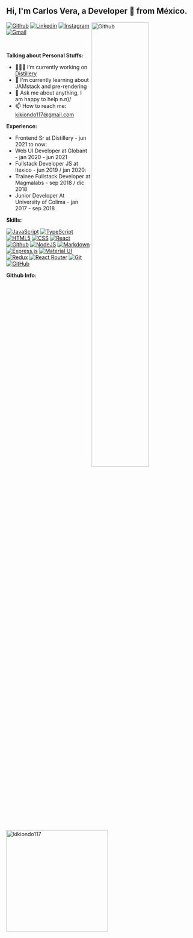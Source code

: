 <!-- Your title -->
## Hi, I'm Carlos Vera, a Developer 🚀 from México.


<!-- Any image aligned to the right. Beware the width -->
<img width="55%" align="right" alt="Github" src="https://octodex.github.com/images/adventure-cat.png" />

<!-- Your badges
You can use the website to generate badges: https://shields.io/
-->
[![Github](https://img.shields.io/badge/-Github-000?style=flat&logo=Github&logoColor=white)](https://github.com/kikiondo117)
[![Linkedin](https://img.shields.io/badge/-LinkedIn-blue?style=flat&logo=Linkedin&logoColor=white)](www.linkedin.com/in/carlos-alberto-vera-villegas)
[![Instagram](https://img.shields.io/badge/-Instagram-c13584?style=flat&labelColor=c13584&logo=instagram&logoColor=white)](https://www.instagram.com/kikiondo/)
[![Gmail](https://img.shields.io/badge/-Gmail-c14438?style=flat&logo=Gmail&logoColor=white)](mailto:kikiondo117@gmail.com)

&nbsp;

<!-- Talking about you -->
**Talking about Personal Stuffs:**

- 👨🏽‍💻 I’m currently working on [Distillery](https://distillery.com/)
- 🌱 I'm currently learning about JAMstack and pre-rendering
- 💬 Ask me about anything, I am happy to help n.n)/
- 📫 How to reach me: kikiondo117@gmail.com

**Experience:**

- Frontend Sr at Distillery - jun 2021 to now: 
- Web UI Developer at Globant - jan 2020 - jun 2021 
- Fullstack Developer JS at Itexico - jun 2019 / jan 2020: 
- Trainee Fullstack Developer at Magmalabs - sep 2018 / dic 2018
- Junior Developer At University of Colima - jan 2017 - sep 2018

**Skills:** 

[![JavaScript](https://img.shields.io/badge/JavaScript-F7DF1E?style=for-the-badge&logo=javascript&logoColor=black)]()
[![TypeScript](https://img.shields.io/badge/TypeScript-007ACC?style=for-the-badge&logo=typescript&logoColor=white)]()
[![HTML5](https://img.shields.io/badge/HTML-239120?style=for-the-badge&logo=html5&logoColor=white)](https://developer.mozilla.org/es/docs/Web/HTML)
[![CSS](https://img.shields.io/badge/CSS-239120?&style=for-the-badge&logo=css3&logoColor=white)]()
[![React](https://img.shields.io/badge/React-20232A?style=for-the-badge&logo=react&logoColor=61DAFB)]()
[![Github](https://img.shields.io/badge/GitHub-100000?style=for-the-badge&logo=github&logoColor=white)](https://github.com/)
[![NodeJS](https://img.shields.io/badge/Node.js-43853D?style=for-the-badge&logo=node.js&logoColor=white)]()
[![Markdown](https://img.shields.io/badge/Markdown-000000?style=for-the-badge&logo=markdown&logoColor=white)]()
[![Express.js](https://img.shields.io/badge/Express.js-404D59?style=for-the-badge)]()
[![Material UI](https://img.shields.io/badge/Material--UI-0081CB?style=for-the-badge&logo=material-ui&logoColor=white)]()
[![Redux](https://img.shields.io/badge/Redux-593D88?style=for-the-badge&logo=redux&logoColor=white)]()
[![React Router](https://img.shields.io/badge/React_Router-CA4245?style=for-the-badge&logo=react-router&logoColor=white)]()
[![Git](https://img.shields.io/badge/-Git-black?style=flat-square&logo=git&link=https://git-scm.com/)](https://git-scm.com/)
[![GitHub](https://img.shields.io/badge/-GitHub-181717?style=flat-square&logo=github&link=https://github.com/)](https://github.com/)



**Github Info:** 
<!-- Your github readme stats
You can use this api: https://github.com/anuraghazra/github-readme-stats
-->
<p>
  <a href="https://github.com/kikiondo117/lachilanga">
     <img
    align="left"
    height="270em"
    alt="kikiondo117"
    src="https://github-readme-stats.vercel.app/api/top-langs/?username=kikiondo117&theme=buefy&title_color=3081EC&icon_color=FFA500&text_color=000000&bg_color=FFFFFF&hide_border=true"
  />
  </a>
  <!-- Your languages and tools. Be careful with the alignment. 
  You can use this sites to get logos: https://www.vectorlogo.zone or https://simpleicons.org/
  -->
 
</p>


